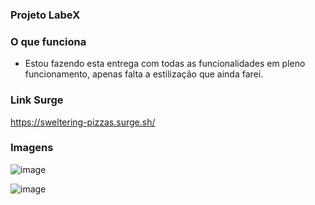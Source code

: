 ### Projeto LabeX

### O que funciona
- Estou fazendo esta entrega com todas as funcionalidades em pleno funcionamento, apenas falta a estilização que ainda farei.

### Link Surge 
https://sweltering-pizzas.surge.sh/

### Imagens
![image](https://user-images.githubusercontent.com/91218096/145644391-c4855669-79d1-451b-bf2c-16237e77f1a6.png)

![image](https://user-images.githubusercontent.com/91218096/145644435-4d3c2ccd-233d-400c-9af9-cdb106af644b.png)